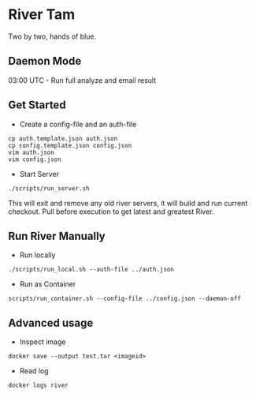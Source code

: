 # River Tam
Two by two, hands of blue.

## Daemon Mode
03:00 UTC - Run full analyze and email result


## Get Started

- Create a config-file and an auth-file
```
cp auth.template.json auth.json
cp config.template.json config.json
vim auth.json
vim config.json
```

- Start Server
```
./scripts/run_server.sh
```
This will exit and remove any old river servers, it will build and run current checkout. Pull before execution to get latest and greatest River.

## Run River Manually

- Run locally
```
./scripts/run_local.sh --auth-file ../auth.json
```


- Run as Container
```
scripts/run_container.sh --config-file ../config.json --daemon-off
```


## Advanced usage

- Inspect image
```
docker save --output test.tar <imageid>
```

- Read log
```
docker logs river
```
